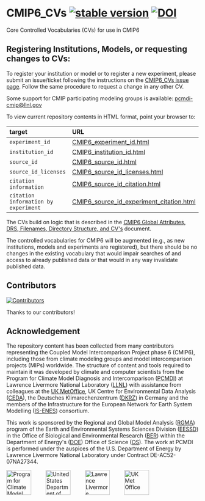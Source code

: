 # CMIP6_CVs [![stable version](https://img.shields.io/badge/Current%20version-6.2.58.78-brightgreen.svg)](https://github.com/WCRP-CMIP/CMIP6_CVs/releases/tag/6.2.58.78) [![DOI](https://zenodo.org/badge/62754800.svg)](https://zenodo.org/doi/10.5281/zenodo.12197150)

Core Controlled Vocabularies (CVs) for use in CMIP6

## Registering Institutions, Models, or requesting changes to CVs:

To register your institution or model or to register a new experiment, please submit an issue/ticket following the instructions on the [CMIP6_CVs issue page](https://github.com/WCRP-CMIP/CMIP6_CVs/issues/new). Follow the same procedure to request a change in any other CV.

Some support for CMIP participating modeling groups is available: pcmdi-cmip@llnl.gov

To view current repository contents in HTML format, point your browser to:

| target | URL |
| :-- | :-- |
| `experiment_id` | [CMIP6_experiment_id.html](https://wcrp-cmip.github.io/CMIP6_CVs/docs/CMIP6_experiment_id.html) |
| `institution_id` | [CMIP6_institution_id.html](https://wcrp-cmip.github.io/CMIP6_CVs/docs/CMIP6_institution_id.html) |
| `source_id` | [CMIP6_source_id.html](https://wcrp-cmip.github.io/CMIP6_CVs/docs/CMIP6_source_id.html) |
| `source_id_licenses` | [CMIP6_source_id_licenses.html](https://wcrp-cmip.github.io/CMIP6_CVs/docs/CMIP6_source_id_licenses.html) |
| `citation information` | [CMIP6_source_id_citation.html](https://wcrp-cmip.github.io/CMIP6_CVs/docs/CMIP6_source_id_citation.html) |
| `citation information by experiment` | [CMIP6_source_id_experiment_citation.html](https://wcrp-cmip.github.io/CMIP6_CVs/docs/CMIP6_source_id_experiment_citation.html) |

The CVs build on logic that is described in the [CMIP6 Global Attributes, DRS, Filenames, Directory Structure, and CV's](http://goo.gl/v1drZl) document.

The controlled vocabularies for CMIP6 will be augmented (e.g., as new institutions, models and experiments are registered), but there should be no changes in the existing vocabulary that would impair searches of and access to already published data or that would in any way invalidate published data.

## Contributors

[![Contributors](https://contrib.rocks/image?repo=WCRP-CMIP/CMIP6_CVs)](https://github.com/WCRP-CMIP/CMIP6_CVs/graphs/contributors)

Thanks to our contributors!

## Acknowledgement

The repository content has been collected from many contributors representing the Coupled Model Intercomparison Project phase 6 (CMIP6), including those from climate modeling groups and model intercomparison projects (MIPs) worldwide. The structure of content and tools required to maintain it was developed by climate and computer scientists from the Program for Climate Model Diagnosis and Intercomparison ([PCMDI](https://pcmdi.llnl.gov/)) at Lawrence Livermore National Laboratory ([LLNL](https://www.llnl.gov/)) with assistance from colleagues at the [UK MetOffice](https://www.metoffice.gov.uk/), UK Centre for Environmental Data Analysis ([CEDA](https://www.ceda.ac.uk/)), the Deutsches Klimarechenzentrum ([DKRZ](https://www.dkrz.de/en/)) in Germany and the members of the Infrastructure for the European Network for Earth System Modelling ([IS-ENES](https://is.enes.org/)) consortium.

This work is sponsored by the Regional and Global Model Analysis ([RGMA](https://climatemodeling.science.energy.gov/program/regional-global-model-analysis)) program of the Earth and Environmental Systems Sciences Division ([EESSD](https://science.osti.gov/ber/Research/eessd)) in the Office of Biological and Environmental Research ([BER](https://science.osti.gov/ber)) within the Department of Energy's ([DOE](https://www.energy.gov/)) Office of Science ([OS](https://science.osti.gov/)). The work at PCMDI is performed under the auspices of the U.S. Department of Energy by Lawrence Livermore National Laboratory under Contract DE-AC52-07NA27344.

<p>
    <img src="https://pcmdi.github.io/assets/PCMDI/100px-PCMDI-Logo-NoText-square-png8.png"
         width="65"
         style="margin-right: 30px"
         title="Program for Climate Model Diagnosis and Intercomparison"
         alt="Program for Climate Model Diagnosis and Intercomparison"
    >&nbsp;
    <img src="https://pcmdi.github.io/assets/DOE/480px-DOE_Seal_Color.png"
         width="65"
         style="margin-right: 30px"
         title="United States Department of Energy"
         alt="United States Department of Energy"
    >&nbsp;
    <img src="https://pcmdi.github.io/assets/LLNL/212px-LLNLiconPMS286-WHITEBACKGROUND.png"
         width="65"
         style="margin-right: 30px"
         title="Lawrence Livermore National Laboratory"
         alt="Lawrence Livermore National Laboratory"
    >&nbsp;
    <img src="https://pcmdi.github.io/assets/MetOffice/100px-Met_Office_LogoBLACK.png"
         width="65"
         style="margin-right: 30px"
         title="UK Met Office"
         alt="UK Met Office"
    >
</p>
